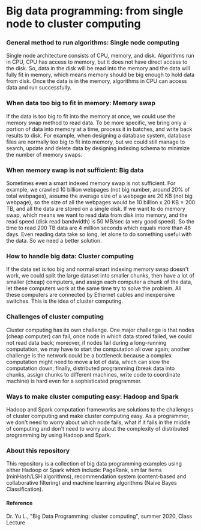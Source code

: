 # Big data programming: from single node to cluster computing 
### General method to run algorithms: Single node computing  
Single node architecture consists of CPU, memory, and disk. Algorithms run in CPU, CPU has access to memory, but it does not have direct access to the disk. So, data in the disk will be read into the memory and the data will fully fit in memory, which means memory should be big enough to hold data from disk. Once the data is in the memory, algorithms in CPU can access data and run successfully.

### When data too big to fit in memory: Memory swap
If the data is too big to fit into the memory at once, we could use the memory swap method to read data. To be more specific, we bring only a portion of data into memory at a time, process it in batches, and write back results to disk. For example, when designing a database system, database files are normally too big to fit into memory, but we could still manage to search, update and delete data by designing indexing schema to minimize the number of memory swaps.

### When memory swap is not sufficient: Big data
Sometimes even a smart indexed memory swap is not sufficient. For example, we crawled 10 billion webpages (not big number, around 20% of total webpages), assume the average size of a webpage are 20 KB (not big webpage), so the size of all the webpages would be 10 billion x 20 KB = 200 TB, and all the data are stored on a single disk. If we want to do memory swap, which means we want to read data from disk into memory, and the read speed (disk read bandwidth) is 50 MB/sec (a very good speed). So the time to read 200 TB data are 4 million seconds which equals more than 46 days. Even reading data take so long, let alone to do something useful with the data. So we need a better solution.

### How to handle big data: Cluster computing 
If the data set is too big and normal smart indexing memory swap doesn't work, we could split the large dataset into smaller chunks, then have a lot of smaller (cheap) computers, and assign each computer a chunk of the data, let these computers work at the same time try to solve the problem. All these computers are connected by Ethernet cables and inexpensive switches. This is the idea of cluster computing.

### Challenges of cluster computing 
Cluster computing has its own challenge. One major challenge is that nodes (cheap computer) can fail, once node in which data stored failed, we could not read data back; moreover, if nodes fail during a long-running computation, we may have to start the computation all over again; another challenge is the network could be a bottleneck because a complex computation might need to move a lot of data, which can slow the computation down; finally, distributed programming (break data into chunks, assign chunks to different machines, write code to coordinate machine) is hard even for a sophisticated programmer.

### Ways to make cluster computing easy: Hadoop and Spark 
Hadoop and Spark computation frameworks are solutions to the challenges of cluster computing and make cluster computing easy. As a programmer, we don't need to worry about which node fails, what if it fails in the middle of computing and don't need to worry about the complexity of distributed programming by using Hadoop and Spark.

### About this repository 
This repository is a collection of big data programming examples using either Hadoop or Spark which include: PageRank, similar items (minHash/LSH algorithms), recommendation system (content-based and collaborative filtering) and machine learning algorithms (Naive Bayes Classification).

#### Reference
Dr. Yu L., "Big Data Programming: cluster computing", summer 2020, Class Lecture
